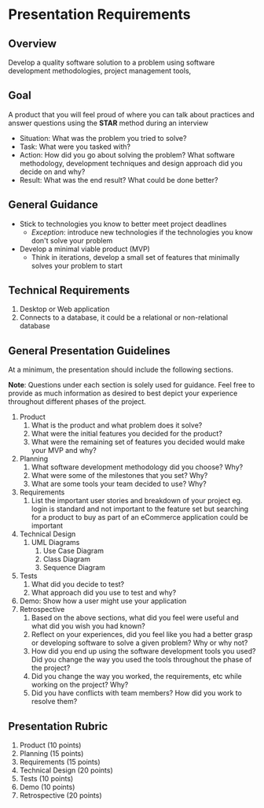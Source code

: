 # Presentation Requirements

## Overview

Develop a quality software solution to a problem using software development methodologies, project management tools, 

## Goal

A product that you will feel proud of where you can talk about practices and answer questions using the **STAR** method during an interview

- Situation: What was the problem you tried to solve?
- Task: What were you tasked with?
- Action: How did you go about solving the problem? What software methodology, development techniques and design approach did you decide on and why?
- Result: What was the end result? What could be done better?

## General Guidance

- Stick to technologies you know to better meet project deadlines
    - *Exception*: introduce new technologies if the technologies you know don't solve your problem
- Develop a minimal viable product (MVP)
    - Think in iterations, develop a small set of features that minimally solves your problem to start

## Technical Requirements

1. Desktop or Web application
2. Connects to a database, it could be a relational or non-relational database

## General Presentation Guidelines

At a minimum, the presentation should include the following sections.

**Note**: Questions under each section is solely used for guidance. Feel free to provide as much information as desired to best depict your experience throughout different phases of the project.

1. Product
    1. What is the product and what problem does it solve?
    2. What were the initial features you decided for the product?
    3. What were the remaining set of features you decided would make your MVP and why?
2. Planning
    1. What software development methodology did you choose? Why?
    2. What were some of the milestones that you set? Why?
    3. What are some tools your team decided to use? Why?
3. Requirements
    1. List the important user stories and breakdown of your project eg. login is standard and not important to the feature set but searching for a product to buy as part of an eCommerce application could be important
4. Technical Design
    1. UML Diagrams
        1. Use Case Diagram
        2. Class Diagram
        3. Sequence Diagram
5. Tests
    1. What did you decide to test?
    2. What approach did you use to test and why?
6. Demo: Show how a user might use your application
7. Retrospective
    1. Based on the above sections, what did you feel were useful and what did you wish you had known?
    2. Reflect on your experiences, did you feel like you had a better grasp or developing software to solve a given problem? Why or why not?
    3. How did you end up using the software development tools you used? Did you change the way you used the tools throughout the phase of the project?
    4. Did you change the way you worked, the requirements, etc while working on the project? Why?
    5. Did you have conflicts with team members? How did you work to resolve them?

## Presentation Rubric

1. Product (10 points)
2. Planning (15 points)
3. Requirements (15 points)
4. Technical Design (20 points)
5. Tests (10 points)
6. Demo (10 points)
7. Retrospective (20 points)
